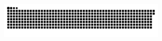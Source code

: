 <picture>
  <source media="(prefers-color-scheme: dark)" srcset="https://raw.githubusercontent.com/MarineHakobyan/MarineHakobyan/4928c19b08c9b108482d34b67dbef737d50c2868/github-contribution-grid-snake-dark.svg" />
  <source media="(prefers-color-scheme: light)" srcset="https://raw.githubusercontent.com/MarineHakobyan/MarineHakobyan/4928c19b08c9b108482d34b67dbef737d50c2868/github-contribution-grid-snake.svg" />
  <img alt="github-snake" src="https://raw.githubusercontent.com/MarineHakobyan/MarineHakobyan/4928c19b08c9b108482d34b67dbef737d50c2868/github-contribution-grid-snake-dark.svg" />
</picture>
